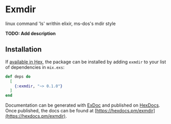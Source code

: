 # Exmdir
linux command 'ls' writhin elixir, ms-dos's mdir style

**TODO: Add description**

## Installation

If [available in Hex](https://hex.pm/docs/publish), the package can be installed
by adding `exmdir` to your list of dependencies in `mix.exs`:

```elixir
def deps do
  [
    {:exmdir, "~> 0.1.0"}
  ]
end
```

Documentation can be generated with [ExDoc](https://github.com/elixir-lang/ex_doc)
and published on [HexDocs](https://hexdocs.pm). Once published, the docs can
be found at [https://hexdocs.pm/exmdir](https://hexdocs.pm/exmdir).

